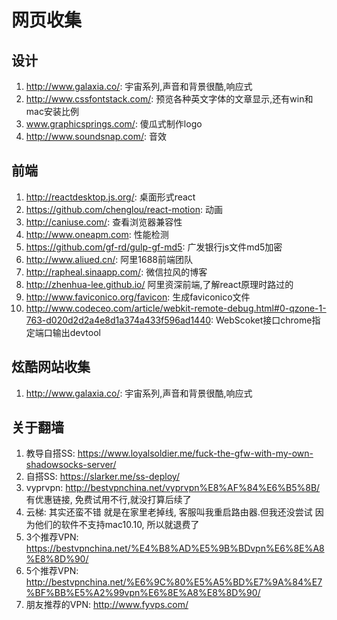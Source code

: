 # 网页收集

## 设计

1. http://www.galaxia.co/: 宇宙系列,声音和背景很酷,响应式
2. http://www.cssfontstack.com/: 预览各种英文字体的文章显示,还有win和mac安装比例
3. www.graphicsprings.com/: 傻瓜式制作logo
4. http://www.soundsnap.com/: 音效

## 前端

1. http://reactdesktop.js.org/: 桌面形式react
2. https://github.com/chenglou/react-motion: 动画
3. http://caniuse.com/: 查看浏览器兼容性
4. http://www.oneapm.com: 性能检测
5. https://github.com/gf-rd/gulp-gf-md5: 广发银行js文件md5加密
6. http://www.aliued.cn/: 阿里1688前端团队
7. http://rapheal.sinaapp.com/: 微信拉风的博客
8. http://zhenhua-lee.github.io/ 阿里资深前端,了解react原理时路过的
9. http://www.faviconico.org/favicon: 生成faviconico文件
10. http://www.codeceo.com/article/webkit-remote-debug.html#0-qzone-1-763-d020d2d2a4e8d1a374a433f596ad1440: WebScoket接口chrome指定端口输出devtool

## 炫酷网站收集

1. http://www.galaxia.co/: 宇宙系列,声音和背景很酷,响应式

## 关于翻墙

1. 教导自搭SS: https://www.loyalsoldier.me/fuck-the-gfw-with-my-own-shadowsocks-server/
2. 自搭SS: https://slarker.me/ss-deploy/
3. vyprvpn: http://bestvpnchina.net/vyprvpn%E8%AF%84%E6%B5%8B/ 有优惠链接, 免费试用不行,就没打算后续了 
4. 云梯: 其实还蛮不错 就是在家里老掉线, 客服叫我重启路由器.但我还没尝试 因为他们的软件不支持mac10.10, 所以就退费了
5. 3个推荐VPN: https://bestvpnchina.net/%E4%B8%AD%E5%9B%BDvpn%E6%8E%A8%E8%8D%90/
6. 5个推荐VPN: http://bestvpnchina.net/%E6%9C%80%E5%A5%BD%E7%9A%84%E7%BF%BB%E5%A2%99vpn%E6%8E%A8%E8%8D%90/
7. 朋友推荐的VPN: http://www.fyvps.com/